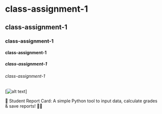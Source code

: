 # class-assignment-1
## class-assignment-1
### class-assignment-1
#### class-assignment-1
##### class-assignment-1
###### class-assignment-1

[![alt text](https://play-lh.googleusercontent.com/ZyWNGIfzUyoajtFcD7NhMksHEZh37f-MkHVGr5Yfefa-IX7yj9SMfI82Z7a2wpdKCA "google")]

📘 Student Report Card: A simple Python tool to input data, calculate grades &amp; save reports! 📝🚀
